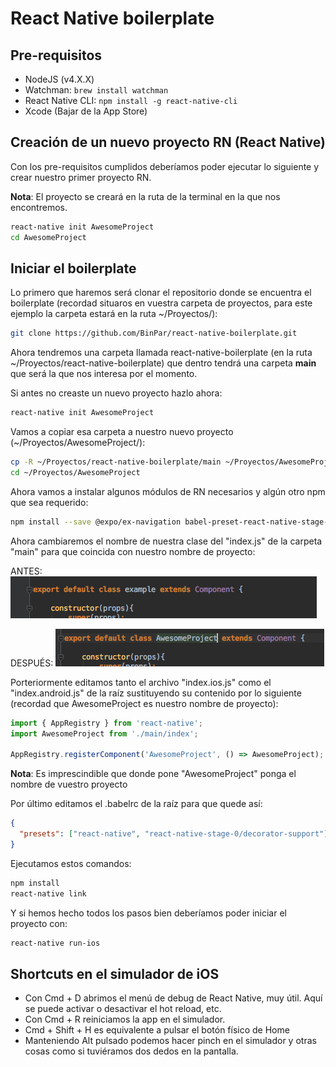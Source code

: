 # React Native boilerplate

## Pre-requisitos

 - NodeJS (v4.X.X)
 - Watchman: ```brew install watchman```
 - React Native CLI: ```npm install -g react-native-cli```
 - Xcode (Bajar de la App Store)
 
## Creación de un nuevo proyecto RN (React Native)
Con los pre-requisitos cumplidos deberíamos poder ejecutar lo siguiente y crear nuestro primer proyecto RN.

**Nota**: El proyecto se creará en la ruta de la terminal en la que nos encontremos.
```bash
react-native init AwesomeProject
cd AwesomeProject
```

## Iniciar el boilerplate
Lo primero que haremos será clonar el repositorio donde se encuentra el boilerplate (recordad situaros en vuestra carpeta de proyectos, para este ejemplo la carpeta estará en la ruta ~/Proyectos/):
```bash
git clone https://github.com/BinPar/react-native-boilerplate.git
```
Ahora tendremos una carpeta llamada react-native-boilerplate (en la ruta ~/Proyectos/react-native-boilerplate) que dentro tendrá una carpeta **main** que será la que nos interesa por el momento.

Si antes no creaste un nuevo proyecto hazlo ahora:
```bash
react-native init AwesomeProject
```

Vamos a copiar esa carpeta a nuestro nuevo proyecto (~/Proyectos/AwesomeProject/):
```bash
cp -R ~/Proyectos/react-native-boilerplate/main ~/Proyectos/AwesomeProject/
cd ~/Proyectos/AwesomeProject
```

Ahora vamos a instalar algunos módulos de RN necesarios y algún otro npm que sea requerido:
```bash
npm install --save @expo/ex-navigation babel-preset-react-native-stage-0 react-native-blur react-native-i18n react-native-vector-icons
```

Ahora cambiaremos el nombre de nuestra clase del "index.js" de la carpeta "main" para que coincida con nuestro nombre de proyecto:
 
ANTES:
![index.js](https://github.com/BinPar/BinPar/blob/master/resources/indexRNBefore.png)

DESPUÉS:
![index.js](https://github.com/BinPar/BinPar/blob/master/resources/indexRNAfter.png)

Porteriormente editamos tanto el archivo "index.ios.js" como el "index.android.js" de la raíz sustituyendo su contenido por lo siguiente (recordad que AwesomeProject es nuestro nombre de proyecto):

```javascript
import { AppRegistry } from 'react-native';
import AwesomeProject from './main/index';

AppRegistry.registerComponent('AwesomeProject', () => AwesomeProject);
```
**Nota**: Es imprescindible que donde pone "AwesomeProject" ponga el nombre de vuestro proyecto

Por último editamos el .babelrc de la raíz para que quede así:

```json
{
  "presets": ["react-native", "react-native-stage-0/decorator-support"]
}
```

Ejecutamos estos comandos:
```bash
npm install
react-native link
```

Y si hemos hecho todos los pasos bien deberíamos poder iniciar el proyecto con:
```bash
react-native run-ios
```

## Shortcuts en el simulador de iOS
 - Con Cmd + D abrimos el menú de debug de React Native, muy útil. Aquí se puede activar o desactivar el hot reload, etc.
 - Con Cmd + R reiniciamos la app en el simulador.
 - Cmd + Shift + H es equivalente a pulsar el botón físico de Home
 - Manteniendo Alt pulsado podemos hacer pinch en el simulador y otras cosas como si tuviéramos dos dedos en la pantalla.
 